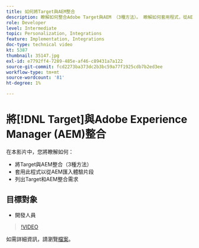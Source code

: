 ```yaml
---
title: 如何將Target與AEM整合
description: 瞭解如何整合Adobe Target與AEM （3種方法）。 瞭解如何套用程式，從AEM匯入體驗片段。 熟悉Adobe Target和AEM整合需求。
role: Developer
level: Intermediate
topic: Personalization, Integrations
feature: Implementation, Integrations
doc-type: technical video
kt: 5387
thumbnail: 35147.jpg
exl-id: e7792ff4-7289-485e-af46-c89431a7a122
source-git-commit: fcd2273ba373dc2b3bc59a77f1925cdb7b2ed3ee
workflow-type: tm+mt
source-wordcount: '81'
ht-degree: 1%

---
```


# 將[!DNL Target]與Adobe Experience Manager (AEM)整合

在本影片中，您將瞭解如何：

* 將Target與AEM整合（3種方法）
* 套用此程式以從AEM匯入體驗片段
* 列出Target和AEM整合需求

## 目標對象

* 開發人員

>[!VIDEO](https://video.tv.adobe.com/v/35147/?quality=12)

如需詳細資訊，請瀏覽[檔案](https://experienceleague.adobe.com/docs/target/using/experiences/offers/aem-experience-fragments.html?lang=en)。
